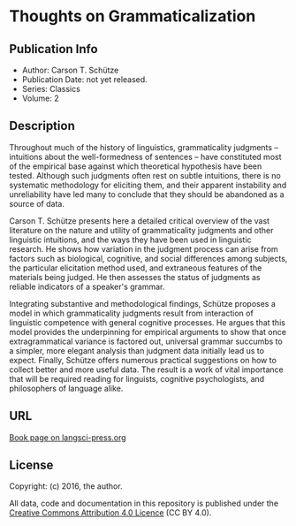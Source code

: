 # Thoughts on Grammaticalization

## Publication Info

- Author: Carson T. Schütze
- Publication Date: not yet released.
- Series: Classics
- Volume: 2

## Description

Throughout much of the history of linguistics, grammaticality judgments – intuitions about the well-formedness of sentences – have constituted most of the empirical base against which theoretical hypothesis have been tested.
Although such judgments often rest on subtle intuitions, there is no systematic methodology for eliciting them, and their apparent instability and unreliability have led many to conclude that they should be abandoned as a source of data.

Carson T. Schütze presents here a detailed critical overview of the vast literature on the nature and utility of grammaticality judgments and other linguistic intuitions, and the ways they have been used in linguistic research. He shows how variation in the judgment process can arise from factors such as biological, cognitive, and social differences among subjects, the particular elicitation method used, and extraneous features of the materials being judged. He then assesses the status of judgments as reliable indicators of a speaker's grammar.

Integrating substantive and methodological findings, Schütze proposes a model in which grammaticality judgments result from interaction of linguistic competence with general cognitive processes. He argues that this model provides the underpinning for empirical arguments to show that once extragrammatical variance is factored out, universal grammar succumbs to a simpler, more elegant analysis than judgment data initially lead us to expect. Finally, Schütze offers numerous practical suggestions on how to collect better and more useful data. The result is a work of vital importance that will be required reading for linguists, cognitive psychologists, and philosophers of language alike. 

## URL

[Book page on langsci-press.org](http://langsci-press.org/catalog/book/89)

## License

Copyright: (c) 2016, the author.

All data, code and documentation in this repository is published under the
[Creative Commons Attribution 4.0 Licence](http://creativecommons.org/licenses/by/4.0/)
(CC BY 4.0).
